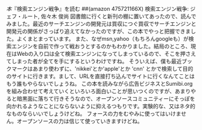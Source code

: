 *本*『検索エンジン戦争』を読む
 ##(amazon 475721166X)  検索エンジン戦争: ジェフ・ルート, 佐々木 俊尚
図書館に行くと新刊の棚に置いてあったので、読んでみました。最近のサーチエンジンの開発元は買収につぐ買収でサーチエンジンと開発元の関係がさっぱり追えてなかったのですが、この本でやっと把握できました。よくまとまっています。
また、なぜmsn,yahoo（もちろんgoogleも）が検索エンジンを自前で作って戦おうとするのかもわかりました。結局のところ、現在はWebの入り口は全て検索エンジンになってしまっているので、そこを押さえてしまった者が全てを手にするというわけですね。
そういえば、僕も最近ブックマークはあまり使わずに、'nikkei'とか'apple'とか 'cnn' とかで検索して目的のサイトに行きます。まして、URLを直接打ち込んでサイトに行くなんてことはもう誰もやらないでしょうね。
この本を読みながら広告ビジネスとSumibi.orgを組み合わせて考えていくといろいろ面白いことが思いつくのですが、あまりやると暗黒面に落ちて行きそうなので、オープンソースコミュニティーにそっぽを向かれるようなことにならないように抑えるつもりです。実験的な、又はネタ的なものならいいでしょうけどね。
フォースの力をむやみに使ってはいけません。オープンソースの力は信じて使っていきますけどね。
